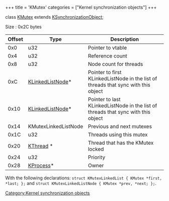 +++
title = 'KMutex'
categories = ["Kernel synchronization objects"]
+++

class [KMutex](KMutex "wikilink") extends
[KSynchronizationObject](KSynchronizationObject "wikilink");

Size : 0x2C bytes

| Offset | Type                                            | Description                                                                        |
|--------|-------------------------------------------------|------------------------------------------------------------------------------------|
| 0x0    | u32                                             | Pointer to vtable                                                                  |
| 0x4    | u32                                             | Reference count                                                                    |
| 0x8    | u32                                             | Node count for threads                                                             |
| 0xC    | [KLinkedListNode](KLinkedListNode "wikilink")\* | Pointer to first KLinkedListNode in the list of threads that sync with this object |
| 0x10   | [KLinkedListNode](KLinkedListNode "wikilink")\* | Pointer to last KLinkedListNode in the list of threads that sync with this object  |
| 0x14   | KMutexLinkedListNode                            | Previous and next mutexes                                                          |
| 0x1C   | u32                                             | Threads using this mutex                                                           |
| 0x20   | [KThread](KThread "wikilink") \*                | Thread that has the KMutex locked                                                  |
| 0x24   | u32                                             | Priority                                                                           |
| 0x28   | [KProcess](KProcess "wikilink")\*               | Owner                                                                              |

With the following declarations:
`struct KMutexLinkedList { KMutex *first, *last; };` and
`struct KMutexLinkedListNode { KMutex *prev, *next; };`.

[Category:Kernel synchronization
objects](Category:Kernel_synchronization_objects "wikilink")
